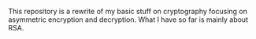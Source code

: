 This repository is a rewrite of my basic stuff on cryptography focusing on asymmetric encryption and decryption.  What I have so far is mainly about RSA.